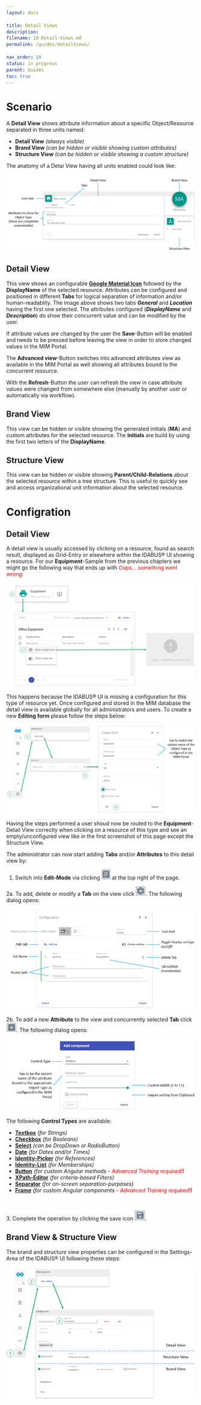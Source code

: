```yaml
---
layout: docs

title: Detail Views
description:
filename: 10-Detail-Views.md
permalink: /guides/detailViews/

nav_order: 10
status: in progress
parent: Guides
toc: true
---
```


# Scenario

A **Detail View** shows attribute information about a specific Object/Resource separated in three units named:

- **Detail View** _(always visible)_
- **Brand View** _(can be hidden or visible showing custom attributes)_
- **Structure View** _(can be hidden or visible showing a custom structure)_

The anatomy of a Detai View having all units enabled could look like:

![image.png](/img/image-a92b5c33-ab8c-4141-ba62-e50d206a8c4a.png)

## Detail View

This view shows an configurable [**Google Material Icon**](https://fonts.google.com/icons?style=baseline) followed by the **DisplayName** of the selected resource. Attributes can be configured and positioned in different **Tabs** for logical separation of information and/or human-readablity. The image above shows two tabs _**General**_ and _**Location**_ having the first one selected. The attributes configured (_**DisplayName**_ and _**Description**_) do show their concurrent value and can be modified by the user.

If attribute values are changed by the user the **Save**-Button will be enabled and needs to be pressed before leaving the view in order to store changed values in the MIM Portal.

The **Advanced view**-Button switches into advanced attributes view as available in the MIM Portal as well showing all attributes bound to the concurrent resource.

With the **Refresh**-Button the user can refresh the view in case attribute values were changed from somewhere else (manually by another user or automatically via workflow).
<br>

## Brand View

This view can be hidden or visible showing the generated initials (**MA**) and custom attributes for the selected resource. The **Initials** are build by using the first two letters of the **DisplayName**.
<br>

## Structure View

This view can be hidden or visible showing **Parent/Child-Relations** about the selected resource within a tree structure. This is useful to quickly see and access organizational unit information about the selected resource.
<br>

# Configration

## Detail View

A detail view is usually accessed by clicking on a resource, found as search result, displayed as Grid-Entry or elsewhere within the IDABUS® UI showing a resource. For our **Equipment**-Sample from the previous chapters we might go the following way that ends up with <span style="color:red;">Oops... something went wrong</span>:

![image.png](/img/image-6f0bf18c-9062-423c-9c20-b5aeb907c7e9.png)

This happens because the IDABUS® UI is missing a configuration for this type of resource yet. Once configured and stored in the MIM database the detail view is available globally for all administrators and users. To create a new **Editing form** please follow the steps below:

![image.png](/img/image-df4cd186-61b2-4a3f-a1b1-4e565a0876e6.png)

Having the steps performed a user shoud now be routed to the **Equipment**-Detail View correctly when clicking on a resource of this type and see an empty/unconfigured view like in the first screenshot of this page except the Structure View.

The administrator can now start adding **Tabs** and/or **Attributes** to this detail view by:

1. Switch into **Edit-Mode** via clicking ![image.png](/img/image-50d61311-00a1-44bb-996f-f1a045244c0d.png) at the top right of the page.

2a. To add, delete or modify a **Tab** on the view click ![image.png](/img/image-0b6a6e4e-4ff7-4be8-bebc-d360cb30cf28.png). The following dialog opens:

![image.png](/img/image-3740506c-23e9-4e01-90b4-690848439682.png)

2b. To add a new **Attribute** to the view and concurrently selected **Tab** click ![image.png](/img/image-c0064dbc-083e-464a-adfc-7e1a8dee836d.png). The following dialog opens:

![image.png](/img/image-23e50beb-466c-4e0f-abcf-2e0fb838cc49.png)

The following **Control Types** are available:

- [**Textbox**](/OCG-UI/Editors/Text-Editor) _(for Strings)_
- [**Checkbox**](/OCG-UI/Editors/Boolean-Editor) _(for Booleans)_
- [**Select**](/OCG-UI/Editors/Select-Editor) _(can be DropDown or RadioButton)_
- [**Date**](/OCG-UI/Editors/Date-Editor) _(for Dates and/or Times)_
- [**Identity-Picker**](/OCG-UI/Editors/Identity-Editor) _(for References)_
- [**Identity-List**](/OCG-UI/Editors/Identities-Editor) _(for Memberships)_
- [**Button**](/OCG-UI/Editors/Button-Editor) _(for custom Angular methods - <span style="color: red;">Advanced Training required!</span>)_
- [**XPath-Editor**](/OCG-UI/Editors/XPath-Editor) _(for criteria-based Filters)_
- [**Separator**](/OCG-UI/Editors/Separator-Editor) _(for on-screen separation-purposes)_
- [**Frame**](/OCG-UI/Editors/Frame-Editor) _(for custom Angular components - <span style="color: red;">Advanced Training required!</span>)_
<br>

3\. Complete the operation by clicking the save icon ![image.png](/img/image-3fe151b9-b712-480d-9ea6-ce4082cd908a.png).
<br>

## Brand View & Structure View

The brand and structure view properties can be configured in the Settings-Area of the IDABUS® UI following these steps:

![image.png](/img/image-33cd7260-ad67-4242-a66c-f11dcb0ebd0f.png)

